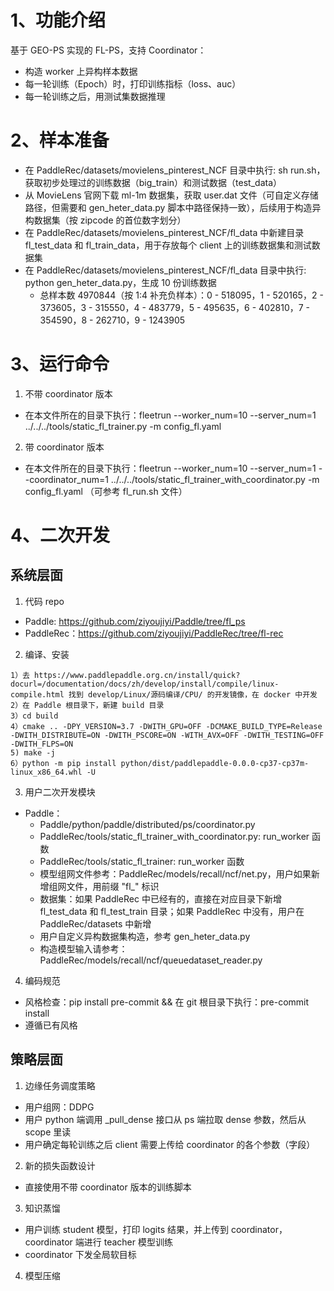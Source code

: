 # 1、功能介绍
基于 GEO-PS 实现的 FL-PS，支持 Coordinator：  
* 构造 worker 上异构样本数据
* 每一轮训练（Epoch）时，打印训练指标（loss、auc）
* 每一轮训练之后，用测试集数据推理

# 2、样本准备
* 在 PaddleRec/datasets/movielens_pinterest_NCF 目录中执行: sh run.sh，获取初步处理过的训练数据（big_train）和测试数据（test_data）
* 从 MovieLens 官网下载 ml-1m 数据集，获取 user.dat 文件（可自定义存储路径，但需要和 gen_heter_data.py 脚本中路径保持一致），后续用于构造异构数据集（按 zipcode 的首位数字划分）
* 在 PaddleRec/datasets/movielens_pinterest_NCF/fl_data 中新建目录 fl_test_data 和 fl_train_data，用于存放每个 client 上的训练数据集和测试数据集
* 在 PaddleRec/datasets/movielens_pinterest_NCF/fl_data 目录中执行: python gen_heter_data.py，生成 10 份训练数据
    * 总样本数 4970844（按 1:4 补充负样本）：0 - 518095，1 - 520165，2 - 373605，3 - 315550，4 - 483779，5 - 495635，6 - 402810，7 - 354590，8 - 262710，9 - 1243905
    
# 3、运行命令
1. 不带 coordinator 版本
* 在本文件所在的目录下执行：fleetrun --worker_num=10 --server_num=1 ../../../tools/static_fl_trainer.py -m config_fl.yaml
2. 带 coordinator 版本
* 在本文件所在的目录下执行：fleetrun --worker_num=10 --server_num=1 --coordinator_num=1 ../../../tools/static_fl_trainer_with_coordinator.py -m config_fl.yaml
（可参考 fl_run.sh 文件）

# 4、二次开发
## 系统层面
1. 代码 repo
* Paddle: https://github.com/ziyoujiyi/Paddle/tree/fl_ps
* PaddleRec：https://github.com/ziyoujiyi/PaddleRec/tree/fl-rec
2. 编译、安装
```
1）去 https://www.paddlepaddle.org.cn/install/quick?docurl=/documentation/docs/zh/develop/install/compile/linux-compile.html 找到 develop/Linux/源码编译/CPU/ 的开发镜像，在 docker 中开发
2）在 Paddle 根目录下，新建 build 目录
3）cd build
4）cmake .. -DPY_VERSION=3.7 -DWITH_GPU=OFF -DCMAKE_BUILD_TYPE=Release -DWITH_DISTRIBUTE=ON -DWITH_PSCORE=ON -WITH_AVX=OFF -DWITH_TESTING=OFF -DWITH_FLPS=ON
5) make -j 
6）python -m pip install python/dist/paddlepaddle-0.0.0-cp37-cp37m-linux_x86_64.whl -U
```
3. 用户二次开发模块
* Paddle：
    * Paddle/python/paddle/distributed/ps/coordinator.py
    * PaddleRec/tools/static_fl_trainer_with_coordinator.py: run_worker 函数
    * PaddleRec/tools/static_fl_trainer: run_worker 函数
    * 模型组网文件参考：PaddleRec/models/recall/ncf/net.py，用户如果新增组网文件，用前缀 "fl_" 标识
    * 数据集：如果 PaddleRec 中已经有的，直接在对应目录下新增 fl_test_data 和 fl_test_train 目录；如果 PaddleRec 中没有，用户在 PaddleRec/datasets 中新增
    * 用户自定义异构数据集构造，参考 gen_heter_data.py
    * 构造模型输入请参考：PaddleRec/models/recall/ncf/queuedataset_reader.py
4. 编码规范
* 风格检查：pip install pre-commit && 在 git 根目录下执行：pre-commit install
* 遵循已有风格


## 策略层面
1. 边缘任务调度策略
* 用户组网：DDPG
* 用户 python 端调用 _pull_dense 接口从 ps 端拉取 dense 参数，然后从 scope 里读
* 用户确定每轮训练之后 client 需要上传给 coordinator 的各个参数（字段）
2. 新的损失函数设计
* 直接使用不带 coordinator 版本的训练脚本
3. 知识蒸馏
* 用户训练 student 模型，打印 logits 结果，并上传到 coordinator，coordinator 端进行 teacher 模型训练
* coordinator 下发全局软目标
4. 模型压缩
